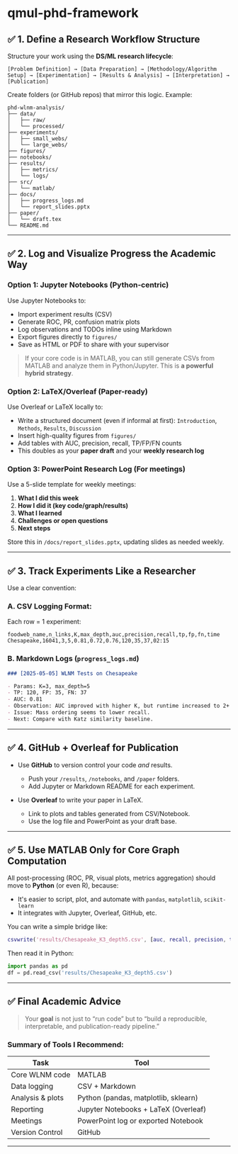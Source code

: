 # qmul-phd-framework

## ✅ 1. **Define a Research Workflow Structure**

Structure your work using the **DS/ML research lifecycle**:

```
[Problem Definition] → [Data Preparation] → [Methodology/Algorithm Setup] → [Experimentation] → [Results & Analysis] → [Interpretation] → [Publication]
```

Create folders (or GitHub repos) that mirror this logic. Example:

```
phd-wlnm-analysis/
├── data/
│   ├── raw/
│   └── processed/
├── experiments/
│   ├── small_webs/
│   └── large_webs/
├── figures/
├── notebooks/
├── results/
│   ├── metrics/
│   └── logs/
├── src/
│   └── matlab/
├── docs/
│   ├── progress_logs.md
│   └── report_slides.pptx
├── paper/
│   └── draft.tex
└── README.md
```

---

## ✅ 2. **Log and Visualize Progress the Academic Way**

### Option 1: **Jupyter Notebooks** (Python-centric)

Use Jupyter Notebooks to:

* Import experiment results (CSV)
* Generate ROC, PR, confusion matrix plots
* Log observations and TODOs inline using Markdown
* Export figures directly to `figures/`
* Save as HTML or PDF to share with your supervisor

> If your core code is in MATLAB, you can still generate CSVs from MATLAB and analyze them in Python/Jupyter. This is **a powerful hybrid strategy**.

### Option 2: **LaTeX/Overleaf** (Paper-ready)

Use Overleaf or LaTeX locally to:

* Write a structured document (even if informal at first): `Introduction`, `Methods`, `Results`, `Discussion`
* Insert high-quality figures from `figures/`
* Add tables with AUC, precision, recall, TP/FP/FN counts
* This doubles as your **paper draft** and your **weekly research log**

### Option 3: **PowerPoint Research Log** (For meetings)

Use a 5-slide template for weekly meetings:

1. **What I did this week**
2. **How I did it (key code/graph/results)**
3. **What I learned**
4. **Challenges or open questions**
5. **Next steps**

Store this in `/docs/report_slides.pptx`, updating slides as needed weekly.

---

## ✅ 3. **Track Experiments Like a Researcher**

Use a clear convention:

### A. CSV Logging Format:

Each row = 1 experiment:

```csv
foodweb_name,n_links,K,max_depth,auc,precision,recall,tp,fp,fn,time
Chesapeake,16041,3,5,0.81,0.72,0.76,120,35,37,02:15
```

### B. Markdown Logs (`progress_logs.md`)

```md
### [2025-05-05] WLNM Tests on Chesapeake

- Params: K=3, max_depth=5
- TP: 120, FP: 35, FN: 37
- AUC: 0.81
- Observation: AUC improved with higher K, but runtime increased to 2+ hours.
- Issue: Mass ordering seems to lower recall.
- Next: Compare with Katz similarity baseline.
```

---

## ✅ 4. **GitHub + Overleaf for Publication**

* Use **GitHub** to version control your code *and* results.

  * Push your `/results`, `/notebooks`, and `/paper` folders.
  * Add Jupyter or Markdown README for each experiment.

* Use **Overleaf** to write your paper in LaTeX.

  * Link to plots and tables generated from CSV/Notebook.
  * Use the log file and PowerPoint as your draft base.

---

## ✅ 5. **Use MATLAB Only for Core Graph Computation**

All post-processing (ROC, PR, visual plots, metrics aggregation) should move to **Python** (or even R), because:

* It's easier to script, plot, and automate with `pandas`, `matplotlib`, `scikit-learn`
* It integrates with Jupyter, Overleaf, GitHub, etc.

You can write a simple bridge like:

```matlab
csvwrite('results/Chesapeake_K3_depth5.csv', [auc, recall, precision, tp, fp, fn])
```

Then read it in Python:

```python
import pandas as pd
df = pd.read_csv('results/Chesapeake_K3_depth5.csv')
```

---

## ✅ Final Academic Advice

> Your **goal** is not just to “run code” but to “build a reproducible, interpretable, and publication-ready pipeline.”

### Summary of Tools I Recommend:

| Task             | Tool                                 |
| ---------------- | ------------------------------------ |
| Core WLNM code   | MATLAB                               |
| Data logging     | CSV + Markdown                       |
| Analysis & plots | Python (pandas, matplotlib, sklearn) |
| Reporting        | Jupyter Notebooks + LaTeX (Overleaf) |
| Meetings         | PowerPoint log or exported Notebook  |
| Version Control  | GitHub                               |

---
